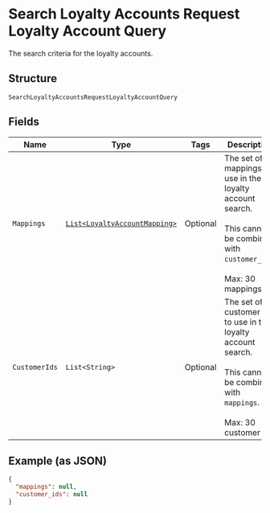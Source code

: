 
# Search Loyalty Accounts Request Loyalty Account Query

The search criteria for the loyalty accounts.

## Structure

`SearchLoyaltyAccountsRequestLoyaltyAccountQuery`

## Fields

| Name | Type | Tags | Description | Getter |
|  --- | --- | --- | --- | --- |
| `Mappings` | [`List<LoyaltyAccountMapping>`](../../doc/models/loyalty-account-mapping.md) | Optional | The set of mappings to use in the loyalty account search.<br><br>This cannot be combined with `customer_ids`.<br><br>Max: 30 mappings | List<LoyaltyAccountMapping> getMappings() |
| `CustomerIds` | `List<String>` | Optional | The set of customer IDs to use in the loyalty account search.<br><br>This cannot be combined with `mappings`.<br><br>Max: 30 customer IDs | List<String> getCustomerIds() |

## Example (as JSON)

```json
{
  "mappings": null,
  "customer_ids": null
}
```

